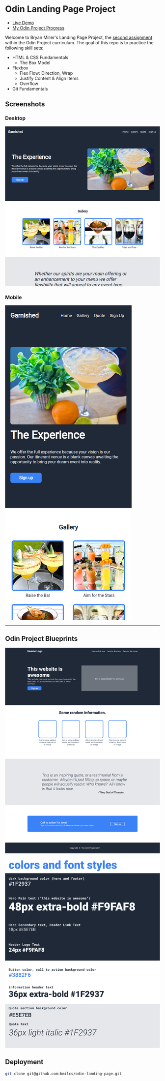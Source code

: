# Odin Landing Page Project

- [Live Demo](https://bmilcs.github.io/odin-landing-page/)
- [My Odin Project Progress](https://github.com/bmilcs/op)

Welcome to Bryan Miller's Landing Page Project, the [second assignment](https://www.theodinproject.com/lessons/foundations-landing-page) within the Odin Project curriculum. The goal of this repo is to practice the following skill sets:

- HTML & CSS Fundamentals
  - The Box Model
- Flexbox
  - Flex Flow: Direction, Wrap
  - Justify Content & Align Items
  - Overflow
- Git Fundamentals

## Screenshots

### Desktop

![Desktop](./img/preview1.png)

### Mobile

![Mobile](./img/preview2.png)

---

## Odin Project Blueprints

![Blueprint #1](./img/odin-project-1.png)

![Blueprint #2](./img/odin-project-2.png)

## Deployment

```sh
git clone git@github.com:bmilcs/odin-landing-page.git
```
